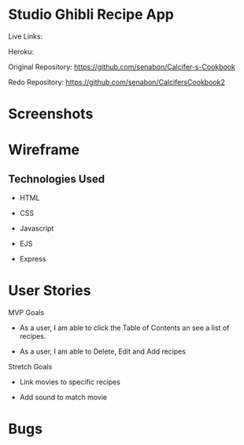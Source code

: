 # Studio Ghibli Recipe App


Live Links:

Heroku:

Original Repository: https://github.com/senabon/Calcifer-s-Cookbook

Redo Repository: https://github.com/senabon/CalcifersCookbook2


# Screenshots


# Wireframe



## Technologies Used

- HTML

- CSS

- Javascript

- EJS

- Express


# User Stories

MVP Goals

- As a user, I am able to click the Table of Contents an see a list of recipes.

- As a user, I am able to Delete, Edit and Add recipes

Stretch Goals

- Link movies to specific recipes

- Add sound to match movie

# Bugs


